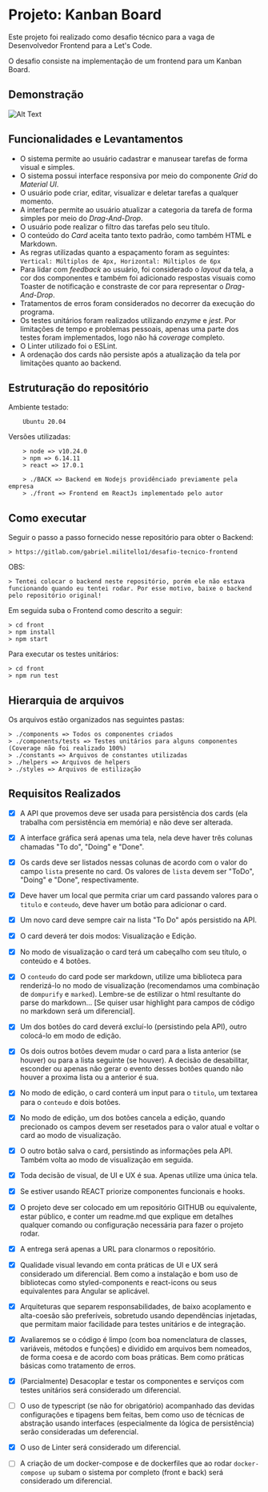 # Projeto: Kanban Board

Este projeto foi realizado como desafio técnico para a vaga de Desenvolvedor Frontend para a Let's Code.

O desafio consiste na implementação de um frontend para um Kanban Board.

## Demonstração

![Alt Text](https://media1.giphy.com/media/mfrAPBCacFkHBJbO17/giphy.gif)

## Funcionalidades e Levantamentos

- O sistema permite ao usuário cadastrar e manusear tarefas de forma visual e simples.
- O sistema possui interface responsiva por meio do componente *Grid* do *Material UI*.
- O usuário pode criar, editar, visualizar e deletar tarefas a qualquer momento.
- A interface permite ao usuário atualizar a categoria da tarefa de forma simples por meio do *Drag-And-Drop*. 
- O usuário pode realizar o filtro das tarefas pelo seu título.
- O conteúdo do *Card* aceita tanto texto padrão, como também HTML e Markdown.
- As regras utilizadas quanto a espaçamento foram as seguintes: ```Vertical: Múltiplos de 4px, Horizontal: Múltiplos de 6px```
- Para lidar com *feedback* ao usuário, foi considerado o *layout* da tela, a cor dos componentes e também foi adicionado respostas visuais como Toaster de notificação e constraste de cor para representar o *Drag-And-Drop*.
- Tratamentos de erros foram considerados no decorrer da execução do programa.
- Os testes unitários foram realizados utilizando *enzyme* e *jest*. Por limitações de tempo e problemas pessoais, apenas uma parte dos testes foram implementados, logo não há *coverage* completo.
- O Linter utilizado foi o ESLint.
- A ordenação dos cards não persiste após a atualização da tela por limitações quanto ao backend.

## Estruturação do repositório

Ambiente testado: 
```
    Ubuntu 20.04
```


Versões utilizadas:
```
    > node => v10.24.0
    > npm => 6.14.11
    > react => 17.0.1
```

```
    > ./BACK => Backend em Nodejs providênciado previamente pela empresa
    > ./front => Frontend em ReactJs implementado pelo autor
```

## Como executar

Seguir o passo a passo fornecido nesse repositório para obter o Backend:

```
> https://gitlab.com/gabriel.militello1/desafio-tecnico-frontend
```
OBS:
```
> Tentei colocar o backend neste repositório, porém ele não estava funcionando quando eu tentei rodar. Por esse motivo, baixe o backend pelo repositório original!
```

Em seguida suba o Frontend como descrito a seguir:

```console
> cd front
> npm install
> npm start
```

Para executar os testes unitários:

```console
> cd front
> npm run test
```

## Hierarquia de arquivos

Os arquivos estão organizados nas seguintes pastas:

```console
> ./components => Todos os componentes criados
> ./components/tests => Testes unitários para alguns componentes (Coverage não foi realizado 100%)
> ./constants => Arquivos de constantes utilizadas
> ./helpers => Arquivos de helpers
> ./styles => Arquivos de estilização
```

## Requisitos Realizados

- [x] A API que provemos deve ser usada para persistência dos cards (ela trabalha com persistência em memória) e não deve ser alterada.

- [x] A interface gráfica será apenas uma tela, nela deve haver três colunas chamadas "To do", "Doing" e "Done". 

- [x] Os cards deve ser listados nessas colunas de acordo com o valor do campo `lista` presente no card. Os valores de `lista` devem ser "ToDo", "Doing" e "Done", respectivamente. 

- [x] Deve haver um local que permita criar um card passando valores para o `titulo` e `conteudo`, deve haver um botão para adicionar o card. 

- [x] Um novo card deve sempre cair na lista "To Do" após persistido na API.

- [x] O card deverá ter dois modos: Visualização e Edição.

- [x] No modo de visualização o card terá um cabeçalho com seu título, o conteúdo e 4 botões.

- [x] O `conteudo` do card pode ser markdown, utilize uma biblioteca para renderizá-lo no modo de visualização (recomendamos uma combinação de `dompurify` e `marked`). Lembre-se de estilizar o html resultante do parse do markdown... [Se quiser usar highlight para campos de código no markdown será um diferencial].

- [x]  Um dos botões do card deverá excluí-lo (persistindo pela API), outro colocá-lo em modo de edição.

- [x] Os dois outros botões devem mudar o card para a lista anterior (se houver) ou para a lista seguinte (se houver). A decisão de desabilitar, esconder ou apenas não gerar o evento desses botões quando não houver a proxima lista ou a anterior é sua.

- [x] No modo de edição, o card conterá um input para o `titulo`, um textarea para o `conteudo` e dois botões.

- [x] No modo de edição, um dos botões cancela a edição, quando precionado os campos devem ser resetados para o valor atual e voltar o card ao modo de visualização.

- [x] O outro botão salva o card, persistindo as informações pela API. Também volta ao modo de visualização em seguida.

- [x] Toda decisão de visual, de UI e UX é sua. Apenas utilize uma única tela. 

- [x] Se estiver usando REACT priorize componentes funcionais e hooks.

- [x] O projeto deve ser colocado em um repositório GITHUB ou equivalente, estar público, e conter um readme.md que explique em detalhes qualquer comando ou configuração necessária para fazer o projeto rodar.

- [x] A entrega será apenas a URL para clonarmos o repositório.

- [x] Qualidade visual levando em conta práticas de UI e UX será considerado um diferencial. Bem como a instalação e bom uso de bibliotecas como styled-components e react-icons ou seus equivalentes para Angular se aplicável.

- [x] Arquiteturas que separem responsabilidades, de baixo acoplamento e alta-coesão são preferíveis, sobretudo usando dependências injetadas, que permitam maior facilidade para testes unitários e de integração.

- [x] Avaliaremos se o código é limpo (com boa nomenclatura de classes, variáveis, métodos e funções) e dividido em arquivos bem nomeados, de forma coesa e de acordo com boas práticas. Bem como práticas básicas como tratamento de erros.

- [x] (Parcialmente) Desacoplar e testar os componentes e serviços com testes unitários será considerado um diferencial.

- [ ] O uso de typescript (se não for obrigatório) acompanhado das devidas configurações e tipagens bem feitas, bem como uso de técnicas de abstração usando interfaces (especialmente da lógica de persistência) serão consideradas um deferencial.

- [x] O uso de Linter será considerado um diferencial.

- [ ] A criação de um docker-compose e de dockerfiles que ao rodar `docker-compose up` subam o sistema por completo (front e back) será considerado um diferencial.
